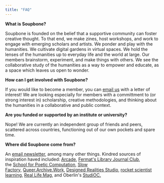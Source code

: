 ```yaml
---
title: "FAQ"
---
```


**What is Soupbone?**

Soupbone is founded on the belief that a supportive community can foster creative thought. To that end, we make zines, host workshops, and work to engage with emerging scholars and artists. We ponder and play with the humanities. We cultivate digital gardens in virtual spaces. We hold the lenses of the humanities up to everyday life and the world at large. Our members brainstorm, experiment, and make things with others. We see the collaborative study of the humanities as a way to empower and educate, as a space which leaves us open to wonder.

**How can I get involved with Soupbone?**

If you would like to become a member, you can [email us](mailto:soupbonecollective@gmail.com) with a letter of interest! We are looking especially for members with a committment to (or strong interest in) scholarship, creative methodologies, and thinking about the humanities in a collaborative and public context.

**Are you funded or supported by an institute or university?**

Nope! We are currently an independent group of friends and peers, scattered across countries, functioning out of our own pockets and spare time.

**Where did Soupbone come from?**

An [email newsletter](https://tinyletter.com/soupbone/letters/soupbone-an-introduction), among many other things. Kindred sources of inspiration haved included: [Arcade](https://arcade.stanford.edu/), [Fermat's Library Journal Club](https://fermatslibrary.com/journal_club), the [School for Poetic Computation](https://sfpc.io/), [Slow Factory](https://slowfactory.foundation/), [Queer.Archive.Work](https://queer.archive.work/), [Designed Realities Studio](https://www.designedrealities.org/about), [rocket scientist learning](https://www.govloop.com/community/blog/how-do-rocket-scientists-learn-aka-knowledge-management-lessons-learned-at-goddard-nasa/), [Real Life Mag](https://reallifemag.com/), and Oberlin's [StudiOC.](https://www.oberlin.edu/studioc)
